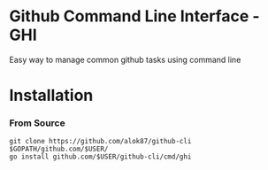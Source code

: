 # Github Command Line Interface - GHI

Easy way to manage common github tasks using command line

# Installation

### From Source

```
git clone https://github.com/alok87/github-cli $GOPATH/github.com/$USER/
go install github.com/$USER/github-cli/cmd/ghi
```
